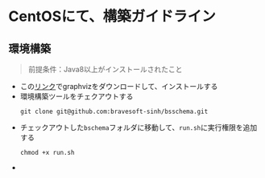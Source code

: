 # CentOSにて、構築ガイドライン
## 環境構築
> 前提条件：Java8以上がインストールされたこと

* この[リンク](http://www.graphviz.org/download/)でgraphvizをダウンロードして、インストールする
* 環境構築ツールをチェクアウトする
    ```
    git clone git@github.com:bravesoft-sinh/bsschema.git
    ```
* チェックアウトした`bschema`フォルダに移動して、`run.sh`に実行権限を追加する
    ```
    chmod +x run.sh
    ```
* 